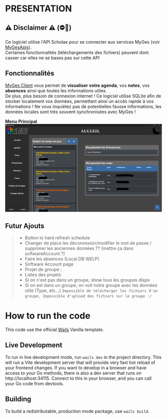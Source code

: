 # PRESENTATION

## ⚠️ Disclaimer ⚠️ (⛔🛑)
Ce logiciel utilise l'API Scholae pour se connecter aux services MyGes (voir [MyGesApis](https://github.com/Spatulox/MyGesApis)).<br>
Certaines fonctionnalités (téléchargements des fichiers) peuvent dont casser car elles ne se bases pas sur cette API

## Fonctionnalités

[MyGes Client](https://github.com/Spatulox/MyGesClient) vous permet de **visualiser votre agenda**, vos **notes**, vos **absences** ainsi que toutes les informations utiles.<br>
De plus, plus besoin de connexion internet ! Ce logiciel utilise SQLite afin de stocker localement vos données, permettant ainsi un accès rapide à vos informations !
Ne vous inquiétez pas de potentielles fausse informations, les données locales sont très souvent synchronisées avec MyGes !

__Menu Principal__
<img src="./README-src/menu_principal.png">

## Futur Ajouts
> - Button to hard refresh schedule
> - Changer de place les déconnexion/modifier le mot de passe / supprimer les anciennes données ?? (mettre ça dans softwareAccount ?)
> - Faire les absences (Local DB WELP)
> - Software Account page
> - Projet de groupe :
>  - Listes des projets
>  - Si on n'est pas dans un groupe, show tous les groupes dispo
>  - Si on est dans un groupe, on voit notre groupe avec les données utile (Type, etc...)
> `Impossible de télécharger les fichiers d'un groupe, Impossible d'upload des fichiers sur le groupe :/`



# How to run the code

This code use the official [Wails](https://wails.io/) Vanilla template.

## Live Development

To run in live development mode, run `wails dev` in the project directory. This will run a Vite development
server that will provide very fast hot reload of your frontend changes. If you want to develop in a browser
and have access to your Go methods, there is also a dev server that runs on http://localhost:34115. Connect
to this in your browser, and you can call your Go code from devtools.

## Building

To build a redistributable, production mode package, use `wails build`.
